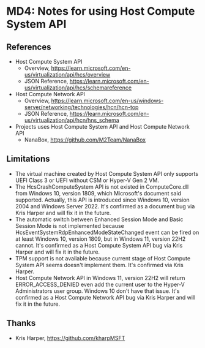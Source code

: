 ﻿# MD4: Notes for using Host Compute System API

## References

- Host Compute System API
  - Overview, https://learn.microsoft.com/en-us/virtualization/api/hcs/overview
  - JSON Reference, https://learn.microsoft.com/en-us/virtualization/api/hcs/schemareference
- Host Compute Network API
  - Overview, https://learn.microsoft.com/en-us/windows-server/networking/technologies/hcn/hcn-top
  - JSON Reference, https://learn.microsoft.com/en-us/virtualization/api/hcn/hns_schema
- Projects uses Host Compute System API and Host Compute Network API
  - NanaBox, https://github.com/M2Team/NanaBox

## Limitations

- The virtual machine created by Host Compute System API only supports UEFI
  Class 3 or UEFI without CSM or Hyper-V Gen 2 VM.
- The HcsCrashComputeSystem API is not existed in ComputeCore.dll from Windows
  10, version 1809, which Microsoft's document said supported. Actually, this 
  API is introduced since Windows 10, version 2004 and Windows Server 2022.
  It's confirmed as a document bug via Kris Harper and will fix it in the 
  future.
- The automatic switch between Enhanced Session Mode and Basic Session Mode is 
  not implemented because HcsEventSystemRdpEnhancedModeStateChanged event can 
  be fired on at least Windows 10, version 1809, but in Windows 11, version
  22H2 cannot. It's confirmed as a Host Compute System API bug via Kris Harper
  and will fix it in the future.
- TPM support is not available because current stage of Host Compute System API
  seems doesn't implement them. It's confirmed via Kris Harper.
- Host Compute Network API in Windows 11, version 22H2 will return 
  ERROR_ACCESS_DENIED even add the current user to the Hyper-V Administrators 
  user group. Windows 10 don't have that issue. It's confirmed as a Host 
  Compute Network API bug via Kris Harper and will fix it in the future.

## Thanks

- Kris Harper, https://github.com/kharpMSFT
